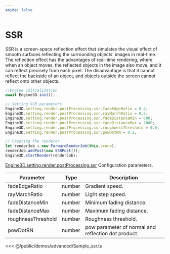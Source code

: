 ```yaml
---
aside: false
---
```

# SSR
SSR is a screen-space reflection effect that simulates the visual effect of smooth surfaces reflecting the surrounding objects' images in real-time. The reflection effect has the advantages of real-time rendering, where when an object moves, the reflected objects in the image also move, and it can reflect precisely from each pixel. The disadvantage is that it cannot reflect the backside of an object, and objects outside the screen cannot reflect onto other objects.

```ts
//Engine initialization
await Engine3D.init();

// Setting SSR parameters
Engine3D.setting.render.postProcessing.ssr.fadeEdgeRatio = 0.2;
Engine3D.setting.render.postProcessing.ssr.rayMarchRatio = 0.5;
Engine3D.setting.render.postProcessing.ssr.fadeDistanceMin = 600;
Engine3D.setting.render.postProcessing.ssr.fadeDistanceMax = 2000;
Engine3D.setting.render.postProcessing.ssr.roughnessThreshold = 0.5;
Engine3D.setting.render.postProcessing.ssr.powDotRN = 0.2;

// Creating the renderer
let renderJob = new ForwardRenderJob(this.scene);
renderJob.addPost(new SSRPost());
Engine3D.startRender(renderJob);
```

[Engine3D.setting.render.postProcessing.ssr](../../api/types/SSRSetting.md) Configuration parameters.

| Parameter | Type	 | Description |
| --- | --- | --- |
| fadeEdgeRatio | number | Gradient speed.|
| rayMarchRatio | number | 	Light step speed.|
| fadeDistanceMin | number | Minimum fading distance.|
| fadeDistanceMax | number | 	Maximum fading distance.|
| roughnessThreshold | number | Roughness threshold.|
| powDotRN | number | pow parameter of normal and reflection dot product.|

<Demo src="/demos/advanced/Sample_ssr.ts"></Demo>

<<< @/public/demos/advanced/Sample_ssr.ts